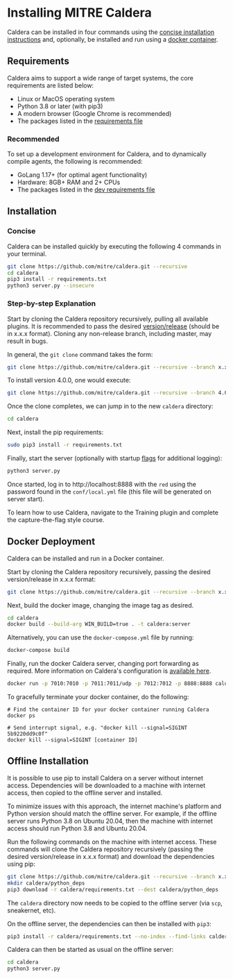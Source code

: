 # Installing MITRE Caldera

Caldera can be installed in four commands using the [concise installation instructions](#concise) and, optionally, be installed and run using a [docker container](#docker-deployment).

## Requirements

Caldera aims to support a wide range of target systems, the core requirements are listed below:

* Linux or MacOS operating system
* Python 3.8 or later (with pip3)
* A modern browser (Google Chrome is recommended)
* The packages listed in the [requirements file](https://github.com/mitre/caldera/blob/master/requirements.txt)

### Recommended

To set up a development environment for Caldera, and to dynamically compile agents, the following is recommended:

* GoLang 1.17+ (for optimal agent functionality)
* Hardware: 8GB+ RAM and 2+ CPUs
* The packages listed in the [dev requirements file](https://github.com/mitre/caldera/blob/master/requirements-dev.txt)

## Installation

### Concise

Caldera can be installed quickly by executing the following 4 commands in your terminal.

```sh
git clone https://github.com/mitre/caldera.git --recursive
cd caldera
pip3 install -r requirements.txt
python3 server.py --insecure
```

### Step-by-step Explanation

Start by cloning the Caldera repository recursively, pulling all available plugins. It is recommended to pass the desired [version/release](https://github.com/mitre/caldera/releases) (should be in x.x.x format). Cloning any non-release branch, including master, may result in bugs.

In general, the `git clone` command takes the form:

```sh
git clone https://github.com/mitre/caldera.git --recursive --branch x.x.x
```

To install version 4.0.0, one would execute:

```sh
git clone https://github.com/mitre/caldera.git --recursive --branch 4.0.0
```

Once the clone completes, we can jump in to the new `caldera` directory:

```sh
cd caldera
```

Next, install the pip requirements:

```sh
sudo pip3 install -r requirements.txt
```

Finally, start the server (optionally with startup [flags](Server-Configuration.md#startup-parameters) for additional logging):

```sh
python3 server.py
```

Once started, log in to http://localhost:8888 with the `red` using the password found in the `conf/local.yml` file (this file will be generated on server start).

To learn how to use Caldera, navigate to the Training plugin and complete the capture-the-flag style course.

## Docker Deployment

Caldera can be installed and run in a Docker container.

Start by cloning the Caldera repository recursively, passing the desired version/release in x.x.x format:

```sh
git clone https://github.com/mitre/caldera.git --recursive --branch x.x.x
```

Next, build the docker image, changing the image tag as desired.

```sh
cd caldera
docker build --build-arg WIN_BUILD=true . -t caldera:server
```

Alternatively, you can use the `docker-compose.yml` file by running:

```sh
docker-compose build
```

Finally, run the docker Caldera server, changing port forwarding as required.  More information on Caldera's configuration is [available here](Server-Configuration.md#configuration-file).

```sh
docker run -p 7010:7010 -p 7011:7011/udp -p 7012:7012 -p 8888:8888 caldera:server
```

To gracefully terminate your docker container, do the following:

```
# Find the container ID for your docker container running Caldera
docker ps

# Send interrupt signal, e.g. "docker kill --signal=SIGINT 5b9220dd9c0f"
docker kill --signal=SIGINT [container ID]
```

## Offline Installation

It is possible to use pip to install Caldera on a server without internet access. Dependencies will be downloaded to a machine with internet access, then copied to the offline server and installed.

To minimize issues with this approach, the internet machine's platform and Python version should match the offline server. For example, if the offline server runs Python 3.8 on Ubuntu 20.04, then the machine with internet access should run Python 3.8 and Ubuntu 20.04.

Run the following commands on the machine with internet access. These commands will clone the Caldera repository recursively (passing the desired version/release in x.x.x format) and download the dependencies using pip:

```sh
git clone https://github.com/mitre/caldera.git --recursive --branch x.x.x
mkdir caldera/python_deps
pip3 download -r caldera/requirements.txt --dest caldera/python_deps
```

The `caldera` directory now needs to be copied to the offline server (via `scp`, sneakernet, etc).

On the offline server, the dependencies can then be installed with `pip3`:

```sh
pip3 install -r caldera/requirements.txt --no-index --find-links caldera/python_deps
```

Caldera can then be started as usual on the offline server:

```sh
cd caldera
python3 server.py
```
